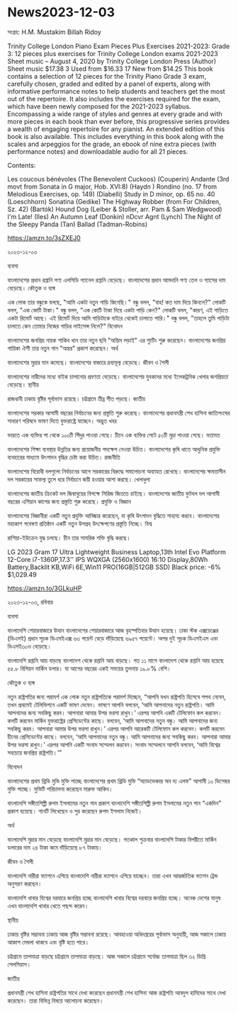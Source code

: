 # News2023-12-03

সংগ্রহ: H.M. Mustakim Billah Ridoy

Trinity College London Piano Exam Pieces Plus Exercises 2021-2023: Grade 3: 12 pieces plus exercises for Trinity College London exams 2021-2023 Sheet music – August 4, 2020
by Trinity College London Press (Author)
Sheet music
$17.38 
3 Used from $16.33
17 New from $14.25
This book contains a selection of 12 pieces for the Trinity Piano Grade 3 exam, carefully chosen, graded and edited by a panel of experts, along with informative performance notes to help students and teachers get the most out of the repertoire. It also includes the exercises required for the exam, which have been newly composed for the 2021-2023 syllabus. Encompassing a wide range of styles and genres at every grade and with more pieces in each book than ever before, this progressive series provides a wealth of engaging repertoire for any pianist. An extended edition of this book is also available. This includes everything in this book along with the scales and arpeggios for the grade, an ebook of nine extra pieces (with performance notes) and downloadable audio for all 21 pieces.

Contents:

Les coucous bénévoles (The Benevolent Cuckoos) (Couperin)
Andante (3rd movt from Sonata in G major, Hob. XVI:8) (Haydn )
Rondino (no. 17 from Melodious Exercises, op. 149) (Diabelli)
Study in D minor, op. 65 no. 40 (Loeschhorn)
Sonatina (Gedike)
The Highway Robber (from For Children, Sz. 42) (Bartók)
Hound Dog (Leiber & Stoller, arr. Pam & Sam Wedgwood)
I'm Late! (Iles)
An Autumn Leaf (Donkin)
nDcvr Agnt (Lynch)
The Night of the Sleepy Panda (Tan)
Ballad (Tadman-Robins)

https://amzn.to/3sZXEJ0

২০২৩-১২-০৩

ব্যবসা

বাংলাদেশের প্রধান রপ্তানি পণ্য এলসিডি প্যানেল রপ্তানি বেড়েছে।
বাংলাদেশের প্রধান আমদানি পণ্য তেল ও গ্যাসের দাম বেড়েছে।
কৌতুক ও ব্যঙ্গ

এক লোক তার বন্ধুকে বলছে, "আমি একটা নতুন গাড়ি কিনেছি।"
বন্ধু বলল, "বাহ! কত দাম দিয়ে কিনলে?"
লোকটি বলল, "এক কোটি টাকা।"
বন্ধু বলল, "এক কোটি টাকা দিয়ে একটা গাড়ি কেন?"
লোকটি বলল, "কারণ, এই গাড়িতে একটা রিমোর্ট আছে। এই রিমোর্ট দিয়ে আমি গাড়িটাকে বাইরে থেকেই চালাতে পারি।"
বন্ধু বলল, "তাহলে তুমি গাড়িটা চালাতে কেন তোমার নিজের গাড়ির লাইসেন্স নিলে?"
বিনোদন

বাংলাদেশের জনপ্রিয় নায়ক শাকিব খান তার নতুন ছবি "অন্তিম লড়াই" এর শ্যুটিং শুরু করেছেন।
বাংলাদেশের জনপ্রিয় গায়িকা ঐশী তার নতুন গান "অন্তর" প্রকাশ করেছেন।
অর্থ

বাংলাদেশের মুদ্রার মান কমেছে।
বাংলাদেশের বাজারে দ্রব্যমূল্য বেড়েছে।
জীবন ও শৈলী

বাংলাদেশের নারীদের মধ্যে বাইক চালানোর প্রবণতা বেড়েছে।
বাংলাদেশের যুবকদের মধ্যে ইলেকট্রনিক খেলার জনপ্রিয়তা বেড়েছে।
স্থানীয়

রাজধানী ঢাকায় বৃষ্টির পূর্বাভাস রয়েছে।
চট্টগ্রামে তীব্র শীত পড়ছে।
জাতীয়

বাংলাদেশের সরকার আগামী বছরের নির্বাচনের জন্য প্রস্তুতি শুরু করেছে।
বাংলাদেশের প্রধানমন্ত্রী শেখ হাসিনা জাতিসংঘের সাধারণ পরিষদে ভাষণ দিতে যুক্তরাষ্ট্রে যাচ্ছেন।
অদ্ভুত খবর

ভারতে এক ব্যক্তির পা থেকে ১০০টি সিঁদুর পাওয়া গেছে।
চীনে এক ব্যক্তির পেটে ৫০টি মুদ্রা পাওয়া গেছে।
মতামত

বাংলাদেশের শিক্ষা ব্যবস্থার উন্নতির জন্য প্রয়োজনীয় পদক্ষেপ নেওয়া উচিত।
বাংলাদেশের কৃষি খাতে আধুনিক প্রযুক্তি ব্যবহারের মাধ্যমে উৎপাদন বৃদ্ধির চেষ্টা করা উচিত।
রাজনীতি

বাংলাদেশের বিরোধী দলগুলো নির্বাচনের আগে সরকারের বিরুদ্ধে সমালোচনা অব্যাহত রেখেছে।
বাংলাদেশের ক্ষমতাসীন দল সরকারের সাফল্য তুলে ধরে নির্বাচনে জয়ী হওয়ার আশা করছে।
খেলাধুলা

বাংলাদেশের জাতীয় ক্রিকেট দল জিম্বাবুয়ের বিপক্ষে সিরিজ জিততে চাইছে।
বাংলাদেশের জাতীয় ফুটবল দল আগামী বছরের এশিয়ান কাপের জন্য প্রস্তুতি শুরু করেছে।
প্রযুক্তি ও বিজ্ঞান

বাংলাদেশের বিজ্ঞানীরা একটি নতুন প্রযুক্তি আবিষ্কার করেছেন, যা কৃষি উৎপাদন বৃদ্ধিতে সাহায্য করবে।
বাংলাদেশের মহাকাশ গবেষণা প্রতিষ্ঠান একটি নতুন উপগ্রহ উৎক্ষেপণের প্রস্তুতি নিচ্ছে।
বিশ্ব

রাশিয়া-ইউক্রেন যুদ্ধ চলছে।
চীন তার সামরিক শক্তি বৃদ্ধি করছে।

LG 2023 Gram 17 Ultra Lightweight Business Laptop,13th Intel Evo Platform 12-Core i7-1360P,17.3'' IPS WQXGA (2560x1600) 16:10 Display,80Wh Battery,Backlit KB,WiFi 6E,Win11 PRO(16GB|512GB SSD) Black
price:
-6% $1,029.49

https://amzn.to/3GLkuHP


২০২৩-১২-০৩, রবিবার

ব্যবসা

বাংলাদেশি শেয়ারবাজারে উত্থান
বাংলাদেশের শেয়ারবাজারে আজ বৃহস্পতিবার উত্থান হয়েছে। ঢাকা স্টক এক্সচেঞ্জের (ডিএসই) প্রধান সূচক ডিএসইএক্স ৬৩ পয়েন্ট বেড়ে দাঁড়িয়েছে ৬৯৫৭ পয়েন্টে। অপর দুই সূচক ডিএসইএস এবং ডিএসই৩০ও বেড়েছে।

বাংলাদেশি রপ্তানি আয় বাড়ছে
বাংলাদেশ থেকে রপ্তানি আয় বাড়ছে। গত ১১ মাসে বাংলাদেশ থেকে রপ্তানি আয় হয়েছে ৫৫.৮ বিলিয়ন মার্কিন ডলার। যা আগের বছরের একই সময়ের তুলনায় ১৯.৮% বেশি।

কৌতুক ও ব্যঙ্গ

নতুন রাষ্ট্রপতির জন্য পরামর্শ
এক লোক নতুন রাষ্ট্রপতিকে পরামর্শ দিচ্ছেন, “আপনি যখন রাষ্ট্রপতি হিসেবে শপথ নেবেন, তখন প্রথমেই টেলিভিশনে একটি ভাষণ দেবেন। ভাষণে আপনি বলবেন, ‘আমি আপনাদের নতুন রাষ্ট্রপতি। আমি আপনাদের জন্য সবকিছু করব। আপনারা আমার উপর ভরসা রাখুন।’ এরপর আপনি একটি টেলিফোন কল করবেন। কলটি করবেন মার্কিন যুক্তরাষ্ট্রের প্রেসিডেন্টের কাছে। বলবেন, ‘আমি আপনাদের নতুন বন্ধু। আমি আপনাদের জন্য সবকিছু করব। আপনারা আমার উপর ভরসা রাখুন।’ এরপর আপনি আরেকটি টেলিফোন কল করবেন। কলটি করবেন চীনের প্রেসিডেন্টের কাছে। বলবেন, ‘আমি আপনাদের নতুন বন্ধু। আমি আপনাদের জন্য সবকিছু করব। আপনারা আমার উপর ভরসা রাখুন।’ এরপর আপনি একটি সংবাদ সম্মেলন করবেন। সংবাদ সম্মেলনে আপনি বলবেন, ‘আমি বিশ্বের সবচেয়ে জনপ্রিয় রাষ্ট্রপতি।’”

বিনোদন

বাংলাদেশের প্রথম থ্রিডি মুভি মুক্তি পাচ্ছে
বাংলাদেশের প্রথম থ্রিডি মুভি “অ্যাডভেঞ্চার অব দ্য এলফ” আগামী ১০ ডিসেম্বর মুক্তি পাচ্ছে। মুভিটি পরিচালনা করেছেন মারুফ আকিব।

বাংলাদেশি সঙ্গীতশিল্পী রুপম ইসলামের নতুন গান প্রকাশ
বাংলাদেশি সঙ্গীতশিল্পী রুপম ইসলামের নতুন গান “একদিন” প্রকাশ হয়েছে। গানটি লিখেছেন ও সুর করেছেন রুপম ইসলাম নিজেই।

অর্থ

বাংলাদেশি মুদ্রার মান বেড়েছে
বাংলাদেশি মুদ্রার মান বেড়েছে। গতকাল শুক্রবার বাংলাদেশি টাকার বিপরীতে মার্কিন ডলারের দাম ২৪ টাকা কমে দাঁড়িয়েছে ৮৭ টাকায়।

জীবন ও শৈলী

বাংলাদেশি নারীরা ফ্যাশনে এগিয়ে
বাংলাদেশি নারীরা ফ্যাশনে এগিয়ে যাচ্ছেন। তারা এখন আন্তর্জাতিক ফ্যাশন ট্রেন্ড অনুসরণ করছেন।

বাংলাদেশি খাবার বিশ্বের দরবারে জনপ্রিয় হচ্ছে
বাংলাদেশি খাবার বিশ্বের দরবারে জনপ্রিয় হচ্ছে। অনেক দেশের মানুষ এখন বাংলাদেশি খাবার খেতে পছন্দ করেন।

স্থানীয়

ঢাকায় বৃষ্টির সম্ভাবনা
ঢাকায় আজ বৃষ্টির সম্ভাবনা রয়েছে। আবহাওয়া অধিদপ্তরের পূর্বাভাস অনুযায়ী, আজ সকালে ঢাকায় আকাশ মেঘলা থাকবে এবং বৃষ্টি হতে পারে।

চট্টগ্রামে তাপমাত্রা বাড়ছে
চট্টগ্রামে তাপমাত্রা বাড়ছে। আজ সকালে চট্টগ্রামে সর্বোচ্চ তাপমাত্রা ছিল ৩২ ডিগ্রি সেলসিয়াস।

জাতীয়

প্রধানমন্ত্রী শেখ হাসিনা রাষ্ট্রপতির সাথে দেখা করেছেন
প্রধানমন্ত্রী শেখ হাসিনা আজ রাষ্ট্রপতি আবদুল হামিদের সাথে দেখা করেছেন। তারা বিভিন্ন বিষয়ে আলোচনা করেছেন।


